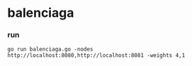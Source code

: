 # balenciaga

### run

```
go run balenciaga.go -nodes http://localhost:8080,http://localhost:8081 -weights 4,1
```

